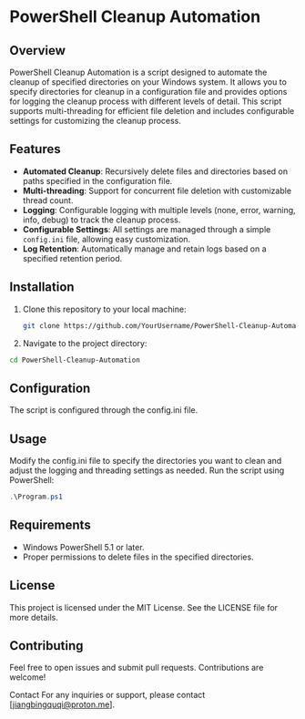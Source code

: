 # PowerShell Cleanup Automation

## Overview
PowerShell Cleanup Automation is a script designed to automate the cleanup of specified directories on your Windows system. It allows you to specify directories for cleanup in a configuration file and provides options for logging the cleanup process with different levels of detail. This script supports multi-threading for efficient file deletion and includes configurable settings for customizing the cleanup process.

## Features
- **Automated Cleanup**: Recursively delete files and directories based on paths specified in the configuration file.
- **Multi-threading**: Support for concurrent file deletion with customizable thread count.
- **Logging**: Configurable logging with multiple levels (none, error, warning, info, debug) to track the cleanup process.
- **Configurable Settings**: All settings are managed through a simple `config.ini` file, allowing easy customization.
- **Log Retention**: Automatically manage and retain logs based on a specified retention period.

## Installation
1. Clone this repository to your local machine:
   ```bash
   git clone https://github.com/YourUsername/PowerShell-Cleanup-Automation.git
   ```
2. Navigate to the project directory:
  ```bash
  cd PowerShell-Cleanup-Automation
  ```
## Configuration
The script is configured through the config.ini file.

## Usage
Modify the config.ini file to specify the directories you want to clean and adjust the logging and threading settings as needed.
Run the script using PowerShell:
  ```powershell
  .\Program.ps1
  ```
## Requirements
- Windows PowerShell 5.1 or later.
- Proper permissions to delete files in the specified directories.

## License
This project is licensed under the MIT License. See the LICENSE file for more details.

## Contributing
Feel free to open issues and submit pull requests. Contributions are welcome!

Contact
For any inquiries or support, please contact [jiangbingquqi@proton.me].
